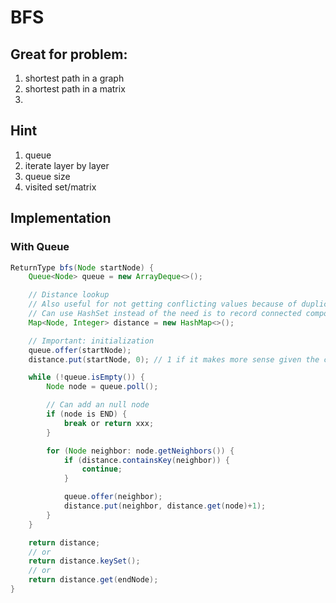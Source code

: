 # BFS

## Great for problem:
1. shortest path in a graph
2. shortest path in a matrix
3. 

## Hint
1. queue
2. iterate layer by layer
3. queue size
4. visited set/matrix
## Implementation
### With Queue

```java
ReturnType bfs(Node startNode) {
    Queue<Node> queue = new ArrayDeque<>();

    // Distance lookup
    // Also useful for not getting conflicting values because of duplicate nodes
    // Can use HashSet instead of the need is to record connected components
    Map<Node, Integer> distance = new HashMap<>();

    // Important: initialization
    queue.offer(startNode);
    distance.put(startNode, 0); // 1 if it makes more sense given the context

    while (!queue.isEmpty()) {
        Node node = queue.poll();

        // Can add an null node 
        if (node is END) {
            break or return xxx;
        }

        for (Node neighbor: node.getNeighbors()) {
            if (distance.containsKey(neighbor)) {
                continue;
            }

            queue.offer(neighbor);
            distance.put(neighbor, distance.get(node)+1);
        }
    }

    return distance;
    // or
    return distance.keySet();
    // or
    return distance.get(endNode);
}
```

